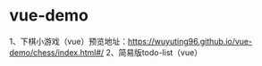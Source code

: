 # vue-demo
1、下棋小游戏（vue）预览地址：https://wuyuting96.github.io/vue-demo/chess/index.html#/
2、简易版todo-list（vue）
